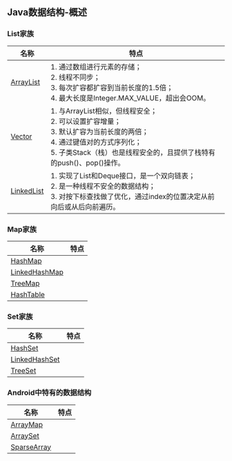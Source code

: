 ## Java数据结构-概述

### **List家族**
名称|特点
---|---
[ArrayList](./ArrayList源码解析.md)|1. 通过数组进行元素的存储；<br/>2. 线程不同步；<br/>3. 每次扩容都扩容到当前长度的1.5倍；<br/>4. 最大长度是Integer.MAX_VALUE，超出会OOM。
[Vector](./Vector源码解析.md)|1. 与ArrayList相似，但线程安全；<br/>2. 可以设置扩容增量；<br/>3. 默认扩容为当前长度的两倍；<br/>4. 通过键值对的方式序列化；<br/>5. 子类Stack（栈）也是线程安全的，且提供了栈特有的push()、pop()操作。
[LinkedList](./LinkedList源码解析.md)|1. 实现了List和Deque接口，是一个双向链表；<br/>2. 是一种线程不安全的数据结构；<br/>3. 对按下标查找做了优化，通过index的位置决定从前向后或从后向前遍历。

### **Map家族**
名称|特点
---|---
[HashMap](./HashMap源码解析.md)|
[LinkedHashMap](./LinkedHashMap源码解析.md)|
[TreeMap](./TreeMap源码解析.md)|
[HashTable](./HashTable源码解析.md)|

### **Set家族**
名称|特点
---|---
[HashSet](./HashSet源码解析.md)|
[LinkedHashSet](./LinkedHashSet源码解析.md)|
[TreeSet](./TreeSet源码解析.md)|

### **Android中特有的数据结构**
名称|特点
---|---
[ArrayMap](./ArrayMap源码解析.md)|
[ArraySet](./ArraySet源码解析.md)|
[SparseArray](./SparseArray源码解析.md)|

